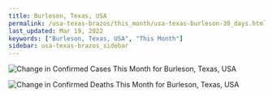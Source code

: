 ```yaml
---
title: Burleson, Texas, USA
permalink: /usa-texas-brazos/this_month/usa-texas-burleson-30_days.html
last_updated: Mar 19, 2022
keywords: ["Burleson, Texas, USA", "This Month"]
sidebar: usa-texas-brazos_sidebar
---
```


![Change in Confirmed Cases This Month for Burleson, Texas, USA](/covid_tracker/images/graphs/usa-texas-burleson-delta_confirmed-30_days_graph.png)

![Change in Confirmed Deaths This Month for Burleson, Texas, USA](/covid_tracker/images/graphs/usa-texas-burleson-delta_deaths-30_days_graph.png)
